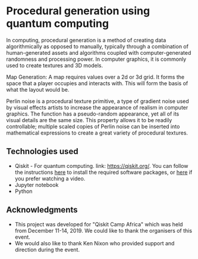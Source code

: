 # Procedural generation using quantum computing

In computing, procedural generation is a method of creating data algorithmically as opposed to manually, typically through a combination of human-generated assets and algorithms coupled with computer-generated randomness and processing power. In computer graphics, it is commonly used to create textures and 3D models.

Map Generation: A map requires values over a 2d or 3d grid. It forms the space that a player occupies and interacts with. This will form the basis of what the layout would be.

Perlin noise is a procedural texture primitive, a type of gradient noise used by visual effects artists to increase the appearance of realism in computer graphics. The function has a pseudo-random appearance, yet all of its visual details are the same size. This property allows it to be readily controllable; multiple scaled copies of Perlin noise can be inserted into mathematical expressions to create a great variety of procedural textures.


## Technologies used

* Qiskit - For quantum computing. link: https://qiskit.org/.  You can follow the instructions [here](https://qiskit.org/documentation/install.html) to install the required software packages, or [here](https://www.youtube.com/watch?v=M4EkW4VwhcI&list=PLOFEBzvs-Vvp2xg9-POLJhQwtVktlYGbY&index=3) if you prefer watching a video.
* Jupyter notebook
* Python


## Acknowledgments

* This project was developed for "Qiskit Camp Africa" which was held from December 11-14, 2019. We could like to thank the organisers of this event.
* We would also like to thank Ken Nixon who provided support and direction during the event.
